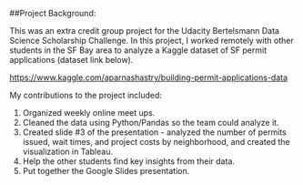 ##Project Background:

This was an extra credit group project for the Udacity Bertelsmann Data Science Scholarship Challenge.  In this project, I worked remotely with other students in the SF Bay area to analyze a Kaggle dataset of SF permit applications (dataset link below).

https://www.kaggle.com/aparnashastry/building-permit-applications-data

My contributions to the project included:
1.	Organized weekly online meet ups.
2.	Cleaned the data using Python/Pandas so the team could analyze it.
3.	Created slide #3 of the presentation - analyzed the number of permits issued, wait times, and project costs by neighborhood, and created the visualization in Tableau.
4.	Help the other students find key insights from their data.
5.	Put together the Google Slides presentation.
